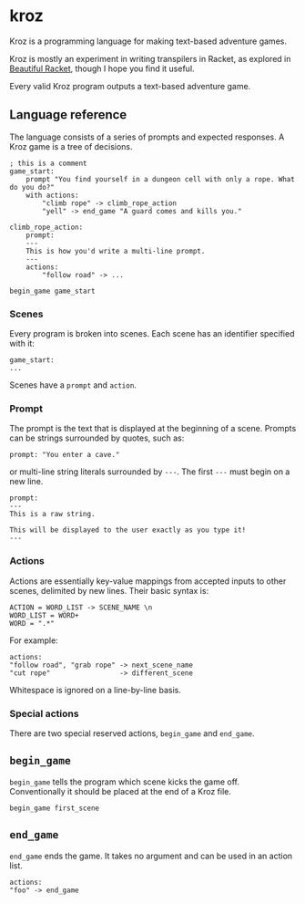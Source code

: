 # kroz
Kroz is a programming language for making text-based adventure games.

Kroz is mostly an experiment in writing transpilers in Racket, as explored in 
[Beautiful Racket](https://beautifulracket.com/), though I hope you find it useful.

Every valid Kroz program outputs a text-based adventure game.

## Language reference
The language consists of a series of prompts and expected responses. A
Kroz game is a tree of decisions.

    ; this is a comment
    game_start:
        prompt "You find yourself in a dungeon cell with only a rope. What do you do?"
        with actions:
            "climb rope" -> climb_rope_action
            "yell" -> end_game "A guard comes and kills you."

    climb_rope_action:
        prompt:
        ---
        This is how you'd write a multi-line prompt.
        ---
        actions:
            "follow road" -> ...

    begin_game game_start

### Scenes

Every program is broken into scenes. Each scene has an identifier
specified with it:

    game_start:
    ...

Scenes have a `prompt` and `action`.

### Prompt

The prompt is the text that is displayed at the beginning of a scene.
Prompts can be strings surrounded by quotes, such as:

    prompt: "You enter a cave."

or multi-line string literals surrounded by `---`. The first `---` must
begin on a new line.

    prompt:
    ---
    This is a raw string.

    This will be displayed to the user exactly as you type it!
    ---

### Actions

Actions are essentially key-value mappings from accepted inputs to other
scenes, delimited by new lines. Their basic syntax is:

    ACTION = WORD_LIST -> SCENE_NAME \n
    WORD_LIST = WORD+
    WORD = ".*"

For example:

    actions:
    "follow road", "grab rope" -> next_scene_name
    "cut rope"                 -> different_scene

Whitespace is ignored on a line-by-line basis.

### Special actions

There are two special reserved actions, `begin_game` and `end_game`.

`begin_game`
------------

`begin_game` tells the program which scene kicks the game off.
Conventionally it should be placed at the end of a Kroz file.

    begin_game first_scene

`end_game`
----------

`end_game` ends the game. It takes no argument and can be used in an
action list.

    actions:
    "foo" -> end_game
